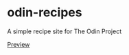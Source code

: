 # odin-recipes

A simple recipe site for The Odin Project

[Preview](https://guerrillawoo.github.io/odin-recipes/index.html)
